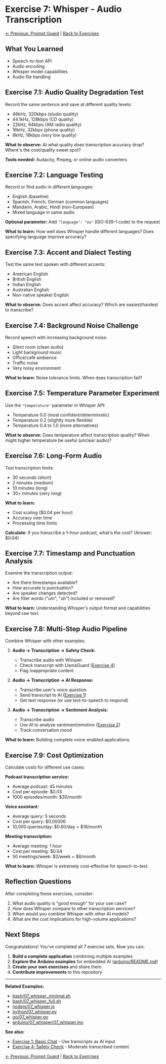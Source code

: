 # Exercise 7: Whisper - Audio Transcription

[← Previous: Prompt Guard](06_prompt_guard.md) | [Back to Exercises](README.md)

## What You Learned

- Speech-to-text API
- Audio encoding
- Whisper model capabilities
- Audio file handling

## Exercise 7.1: Audio Quality Degradation Test

Record the same sentence and save at different quality levels:
- 48kHz, 320kbps (studio quality)
- 44.1kHz, 128kbps (CD quality)
- 22kHz, 64kbps (AM radio quality)
- 16kHz, 32kbps (phone quality)
- 8kHz, 16kbps (very low quality)

**What to observe:** At what quality does transcription accuracy drop? Where's the cost/quality sweet spot?

**Tools needed:** Audacity, ffmpeg, or online audio converters

## Exercise 7.2: Language Testing

Record or find audio in different languages:
- English (baseline)
- Spanish, French, German (common languages)
- Mandarin, Arabic, Hindi (non-European)
- Mixed language in same audio

**Optional parameter:** Add `"language": "es"` (ISO-639-1 code) to the request

**What to learn:** How well does Whisper handle different languages? Does specifying language improve accuracy?

## Exercise 7.3: Accent and Dialect Testing

Test the same text spoken with different accents:
- American English
- British English
- Indian English
- Australian English
- Non-native speaker English

**What to observe:** Does accent affect accuracy? Which are easiest/hardest to transcribe?

## Exercise 7.4: Background Noise Challenge

Record speech with increasing background noise:
- Silent room (clean audio)
- Light background music
- Office/café ambience
- Traffic noise
- Very noisy environment

**What to learn:** Noise tolerance limits. When does transcription fail?

## Exercise 7.5: Temperature Parameter Experiment

Use the `"temperature"` parameter in Whisper API:
- Temperature 0.0 (most confident/deterministic)
- Temperature 0.2 (slightly more flexible)
- Temperature 0.4 to 1.0 (more alternatives)

**What to observe:** Does temperature affect transcription quality? When might higher temperature be useful (unclear audio)?

## Exercise 7.6: Long-Form Audio

Test transcription limits:
- 30 seconds (short)
- 2 minutes (medium)
- 10 minutes (long)
- 30+ minutes (very long)

**What to learn:**
- Cost scaling ($0.04 per hour)
- Accuracy over time
- Processing time limits

**Calculate:** If you transcribe a 1-hour podcast, what's the cost? (Answer: $0.04)

## Exercise 7.7: Timestamp and Punctuation Analysis

Examine the transcription output:
- Are there timestamps available?
- How accurate is punctuation?
- Are speaker changes detected?
- Are filler words ("um", "uh") included or removed?

**What to learn:** Understanding Whisper's output format and capabilities beyond raw text.

## Exercise 7.8: Multi-Step Audio Pipeline

Combine Whisper with other examples:

1. **Audio → Transcription → Safety Check:**
   - Transcribe audio with Whisper
   - Check transcript with LlamaGuard ([Exercise 4](04_safety_text.md))
   - Flag inappropriate content

2. **Audio → Transcription → AI Response:**
   - Transcribe user's voice question
   - Send transcript to AI ([Exercise 1](01_basic_chat.md))
   - Get text response (or use text-to-speech to respond)

3. **Audio → Transcription → Sentiment Analysis:**
   - Transcribe audio
   - Use AI to analyze sentiment/emotion ([Exercise 2](02_system_prompt.md))
   - Track conversation mood

**What to learn:** Building complete voice-enabled applications.

## Exercise 7.9: Cost Optimization

Calculate costs for different use cases:

**Podcast transcription service:**
- Average podcast: 45 minutes
- Cost per episode: $0.03
- 1000 episodes/month: $30/month

**Voice assistant:**
- Average query: 5 seconds
- Cost per query: $0.00006
- 10,000 queries/day: $0.60/day = $18/month

**Meeting transcription:**
- Average meeting: 1 hour
- Cost per meeting: $0.04
- 50 meetings/week: $2/week = $8/month

**What to learn:** Whisper is extremely cost-effective for speech-to-text.

## Reflection Questions

After completing these exercises, consider:

1. What audio quality is "good enough" for your use case?
2. How does Whisper compare to other transcription services?
3. When would you combine Whisper with other AI models?
4. What are the cost implications for high-volume applications?

## Next Steps

Congratulations! You've completed all 7 exercise sets. Now you can:

1. **Build a complete application** combining multiple examples
2. **Explore the Arduino examples** for embedded AI ([arduino/README.md](../arduino/README.md))
3. **Create your own exercises** and share them
4. **Contribute improvements** to this repository

---

**Related Examples:**
- [bash/07_whisper_minimal.sh](../bash/07_whisper_minimal.sh)
- [bash/07_whisper_full.sh](../bash/07_whisper_full.sh)
- [nodejs/07_whisper.js](../nodejs/07_whisper.js)
- [python/07_whisper.py](../python/07_whisper.py)
- [go/07_whisper.go](../go/07_whisper.go)
- [arduino/07_whisper/07_whisper.ino](../arduino/07_whisper/07_whisper.ino)

**See also:**
- [Exercise 1: Basic Chat](01_basic_chat.md) - Use transcripts as AI input
- [Exercise 4: Safety Check](04_safety_text.md) - Moderate transcribed content

[← Previous: Prompt Guard](06_prompt_guard.md) | [Back to Exercises](README.md)
